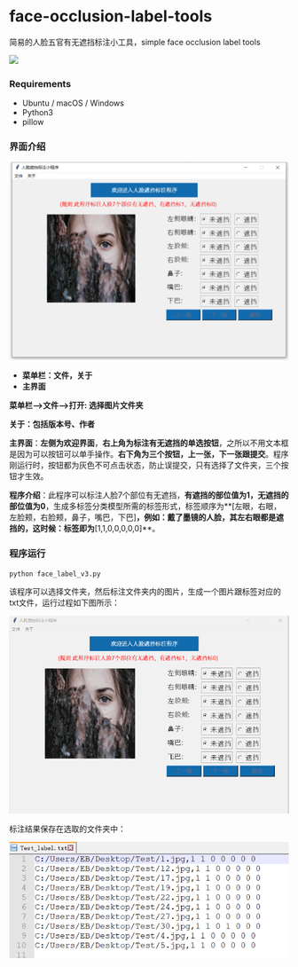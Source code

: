 # face-occlusion-label-tools
简易的人脸五官有无遮挡标注小工具，simple  face occlusion label tools

 ![](https://img.shields.io/badge/Humy-AI-brightgreen)

### Requirements

* Ubuntu / macOS / Windows
* Python3
* pillow



### 界面介绍

![](./imgs/1.png)

* **菜单栏：文件，关于**
* **主界面**

**菜单栏—>文件—>打开: 选择图片文件夹**

**关于：包括版本号、作者**

**主界面**：**左侧为欢迎界面**，**右上角为标注有无遮挡的单选按钮**，之所以不用文本框是因为可以按钮可以单手操作。**右下角为三个按钮，上一张，下一张跟提交**。程序刚运行时，按钮都为灰色不可点击状态，防止误提交，只有选择了文件夹，三个按钮才生效。

**程序介绍**：此程序可以标注人脸7个部位有无遮挡，**有遮挡的部位值为1，无遮挡的部位值为0**，生成多标签分类模型所需的标签形式，标签顺序为**[左眼，右眼，左脸颊，右脸颊，鼻子，嘴巴，下巴]**，例如：戴了墨镜的人脸，其左右眼都是遮挡的，这时候：标签即为**[1,1,0,0,0,0,0]**。

### 程序运行

```shell
python face_label_v3.py
```

该程序可以选择文件夹，然后标注文件夹内的图片，生成一个图片跟标签对应的txt文件，运行过程如下图所示：

![](./imgs/1.gif)

标注结果保存在选取的文件夹中：

 ![](./imgs/2.png)





